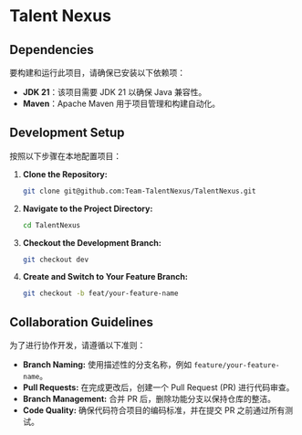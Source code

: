 # Talent Nexus

## Dependencies

要构建和运行此项目，请确保已安装以下依赖项：

- **JDK 21**：该项目需要 JDK 21 以确保 Java 兼容性。
- **Maven**：Apache Maven 用于项目管理和构建自动化。

## Development Setup

按照以下步骤在本地配置项目：

1. **Clone the Repository:**

   ```bash
   git clone git@github.com:Team-TalentNexus/TalentNexus.git
   ```

2. **Navigate to the Project Directory:**

   ```bash
   cd TalentNexus
   ```

3. **Checkout the Development Branch:**

   ```bash
   git checkout dev
   ```

4. **Create and Switch to Your Feature Branch:**

   ```bash
   git checkout -b feat/your-feature-name
   ```

## Collaboration Guidelines

为了进行协作开发，请遵循以下准则：

- **Branch Naming:** 使用描述性的分支名称，例如 `feature/your-feature-name`。
- **Pull Requests:** 在完成更改后，创建一个 Pull Request (PR) 进行代码审查。
- **Branch Management:** 合并 PR 后，删除功能分支以保持仓库的整洁。
- **Code Quality:** 确保代码符合项目的编码标准，并在提交 PR 之前通过所有测试。
